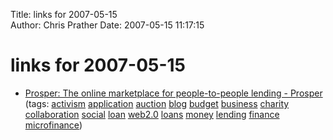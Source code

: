 Title: links for 2007-05-15  
Author: Chris Prather
Date: 2007-05-15 11:17:15

# links for 2007-05-15
<ul class="delicious">
	<li>
		<div class="delicious-link"><a href="http://www.prosper.com/">Prosper: The online marketplace for people-to-people lending - Prosper</a></div>
		<div class="delicious-tags">(tags: <a href="http://del.icio.us/perigrin/activism">activism</a> <a href="http://del.icio.us/perigrin/application">application</a> <a href="http://del.icio.us/perigrin/auction">auction</a> <a href="http://del.icio.us/perigrin/blog">blog</a> <a href="http://del.icio.us/perigrin/budget">budget</a> <a href="http://del.icio.us/perigrin/business">business</a> <a href="http://del.icio.us/perigrin/charity">charity</a> <a href="http://del.icio.us/perigrin/collaboration">collaboration</a> <a href="http://del.icio.us/perigrin/social">social</a> <a href="http://del.icio.us/perigrin/loan">loan</a> <a href="http://del.icio.us/perigrin/web2.0">web2.0</a> <a href="http://del.icio.us/perigrin/loans">loans</a> <a href="http://del.icio.us/perigrin/money">money</a> <a href="http://del.icio.us/perigrin/lending">lending</a> <a href="http://del.icio.us/perigrin/finance">finance</a> <a href="http://del.icio.us/perigrin/microfinance">microfinance</a>)</div>
	</li>
</ul>

